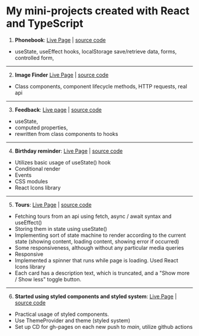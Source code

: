 # My mini-projects created with React and TypeScript
1. **Phonebook**: [Live Page](https://skochdev.github.io/goit-react-hw-04-phonebook-ts/) | [source code](https://github.com/skochdev/goit-react-hw-04-phonebook-ts)
* useState, useEffect hooks, localStorage save/retrieve data, forms, controlled form,

---

2.  **Image Finder** [Live Page](https://skochdev.github.io/goit-react-hw-03-image-finder/) | [source code](https://github.com/skochdev/goit-react-hw-03-image-finder)
* Class components, component lifecycle methods, HTTP requests, real api

---

3. **Feedback**: [Live page](https://skochdev.github.io/goit-react-hw-04-feedback-ts/) | [source code](https://github.com/skochdev/goit-react-hw-04-feedback-ts)
* useState, 
* computed properties, 
* rewritten from class components to hooks


---

4. **Birthday reminder**: [Live Page](https://skochdev.github.io/01-birthday-reminder/) | [source code](https://github.com/skochdev/01-birthday-reminder)
* Utilizes basic usage of useState() hook
*  Conditional render
*  Events
* CSS modules
* React Icons library

---

5. **Tours**: [Live Page](https://skochdev.github.io/02-tours/) | [source code](https://github.com/skochdev/02-tours)
* Fetching tours from an api using fetch, async / await syntax and useEffect()
* Storing them in state using useState()
* Implementing sort of state machine to render according to the current state (showing content, loading content, showing error if occurred)
* Some responsiveness, although without any particular media queries
* Responsive
* Implemented a spinner that runs while page is loading. Used React Icons library
* Each card has a description text, which is truncated, and a "Show more / Show less" toggle button.

---

6. **Started using styled components and styled system**:
[Live Page](https://skochdev.github.io/new-goit-react-hw-01-components/) | [source code](https://github.com/skochdev/new-goit-react-hw-01-components)
- Practical usage of styled components.
- Use ThemeProvider and theme (styled system)
- Set up CD for gh-pages on each new push to _main_, utilize github actions
